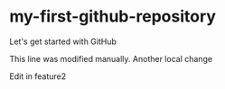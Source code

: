 # my-first-github-repository
Let's get started with GitHub

This line was modified manually.
Another local change

Edit in feature2
